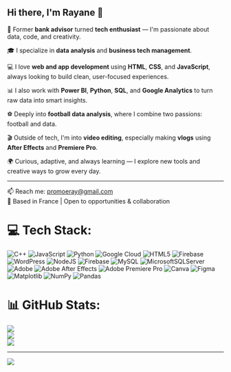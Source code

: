 ## Hi there, I'm Rayane 👋


💼 Former **bank advisor** turned **tech enthusiast** — I'm passionate about data, code, and creativity.

🎓 I specialize in **data analysis** and **business tech management**.

💻 I love **web and app development** using **HTML**, **CSS**, and **JavaScript**, always looking to build clean, user-focused experiences.

📊 I also work with **Power BI**, **Python**, **SQL**, and **Google Analytics** to turn raw data into smart insights.

⚽ Deeply into **football data analysis**, where I combine two passions: football and data.

🎬 Outside of tech, I'm into **video editing**, especially making **vlogs** using **After Effects** and **Premiere Pro**.

🌍 Curious, adaptive, and always learning — I explore new tools and creative ways to grow every day.

---

📫 Reach me: promoeray@gmail.com  
📍 Based in France | Open to opportunities & collaboration



# 💻 Tech Stack:
![C++](https://img.shields.io/badge/c++-%2300599C.svg?style=for-the-badge&logo=c%2B%2B&logoColor=white) ![JavaScript](https://img.shields.io/badge/javascript-%23323330.svg?style=for-the-badge&logo=javascript&logoColor=%23F7DF1E) ![Python](https://img.shields.io/badge/python-3670A0?style=for-the-badge&logo=python&logoColor=ffdd54) ![Google Cloud](https://img.shields.io/badge/GoogleCloud-%234285F4.svg?style=for-the-badge&logo=google-cloud&logoColor=white) ![HTML5](https://img.shields.io/badge/html5-%23E34F26.svg?style=for-the-badge&logo=html5&logoColor=white) ![Firebase](https://img.shields.io/badge/firebase-%23039BE5.svg?style=for-the-badge&logo=firebase) ![WordPress](https://img.shields.io/badge/WordPress-%23117AC9.svg?style=for-the-badge&logo=WordPress&logoColor=white) ![NodeJS](https://img.shields.io/badge/node.js-6DA55F?style=for-the-badge&logo=node.js&logoColor=white) ![Firebase](https://img.shields.io/badge/firebase-a08021?style=for-the-badge&logo=firebase&logoColor=ffcd34) ![MySQL](https://img.shields.io/badge/mysql-4479A1.svg?style=for-the-badge&logo=mysql&logoColor=white) ![MicrosoftSQLServer](https://img.shields.io/badge/Microsoft%20SQL%20Server-CC2927?style=for-the-badge&logo=microsoft%20sql%20server&logoColor=white) ![Adobe](https://img.shields.io/badge/adobe-%23FF0000.svg?style=for-the-badge&logo=adobe&logoColor=white) ![Adobe After Effects](https://img.shields.io/badge/Adobe%20After%20Effects-9999FF.svg?style=for-the-badge&logo=Adobe%20After%20Effects&logoColor=white) ![Adobe Premiere Pro](https://img.shields.io/badge/Adobe%20Premiere%20Pro-9999FF.svg?style=for-the-badge&logo=Adobe%20Premiere%20Pro&logoColor=white) ![Canva](https://img.shields.io/badge/Canva-%2300C4CC.svg?style=for-the-badge&logo=Canva&logoColor=white) ![Figma](https://img.shields.io/badge/figma-%23F24E1E.svg?style=for-the-badge&logo=figma&logoColor=white) ![Matplotlib](https://img.shields.io/badge/Matplotlib-%23ffffff.svg?style=for-the-badge&logo=Matplotlib&logoColor=black) ![NumPy](https://img.shields.io/badge/numpy-%23013243.svg?style=for-the-badge&logo=numpy&logoColor=white) ![Pandas](https://img.shields.io/badge/pandas-%23150458.svg?style=for-the-badge&logo=pandas&logoColor=white)
# 📊 GitHub Stats:
![](https://github-readme-stats.vercel.app/api?username=rayquidechire&theme=merko&hide_border=true&include_all_commits=true&count_private=false)<br/>
![](https://nirzak-streak-stats.vercel.app/?user=rayquidechire&theme=merko&hide_border=true)<br/>
![](https://github-readme-stats.vercel.app/api/top-langs/?username=rayquidechire&theme=merko&hide_border=true&include_all_commits=true&count_private=false&layout=compact)

---
[![](https://visitcount.itsvg.in/api?id=rayquidechire&icon=0&color=0)](https://visitcount.itsvg.in)

<!-- Proudly created with GPRM ( https://gprm.itsvg.in ) -->
